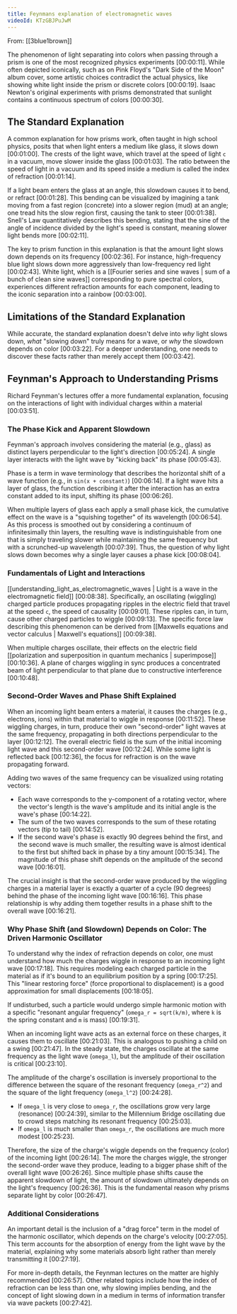 ```yaml
---
title: Feynmans explanation of electromagnetic waves
videoId: KTzGBJPuJwM
---
```


From: [[3blue1brown]] <br/> 

The phenomenon of light separating into colors when passing through a prism is one of the most recognized physics experiments <a class="yt-timestamp" data-t="00:00:11">[00:00:11]</a>. While often depicted iconically, such as on Pink Floyd's "Dark Side of the Moon" album cover, some artistic choices contradict the actual physics, like showing white light inside the prism or discrete colors <a class="yt-timestamp" data-t="00:00:19">[00:00:19]</a>. Isaac Newton's original experiments with prisms demonstrated that sunlight contains a continuous spectrum of colors <a class="yt-timestamp" data-t="00:00:30">[00:00:30]</a>.

## The Standard Explanation

A common explanation for how prisms work, often taught in high school physics, posits that when light enters a medium like glass, it slows down <a class="yt-timestamp" data-t="00:01:00">[00:01:00]</a>. The crests of the light wave, which travel at the speed of light `c` in a vacuum, move slower inside the glass <a class="yt-timestamp" data-t="00:01:03">[00:01:03]</a>. The ratio between the speed of light in a vacuum and its speed inside a medium is called the index of refraction <a class="yt-timestamp" data-t="00:01:14">[00:01:14]</a>.

If a light beam enters the glass at an angle, this slowdown causes it to bend, or refract <a class="yt-timestamp" data-t="00:01:28">[00:01:28]</a>. This bending can be visualized by imagining a tank moving from a fast region (concrete) into a slower region (mud) at an angle; one tread hits the slow region first, causing the tank to steer <a class="yt-timestamp" data-t="00:01:38">[00:01:38]</a>. Snell's Law quantitatively describes this bending, stating that the sine of the angle of incidence divided by the light's speed is constant, meaning slower light bends more <a class="yt-timestamp" data-t="00:02:11">[00:02:11]</a>.

The key to prism function in this explanation is that the amount light slows down depends on its frequency <a class="yt-timestamp" data-t="00:02:36">[00:02:36]</a>. For instance, high-frequency blue light slows down more aggressively than low-frequency red light <a class="yt-timestamp" data-t="00:02:43">[00:02:43]</a>. White light, which is a [[Fourier series and sine waves | sum of a bunch of clean sine waves]] corresponding to pure spectral colors, experiences different refraction amounts for each component, leading to the iconic separation into a rainbow <a class="yt-timestamp" data-t="00:03:00">[00:03:00]</a>.

## Limitations of the Standard Explanation

While accurate, the standard explanation doesn't delve into *why* light slows down, *what* "slowing down" truly means for a wave, or *why* the slowdown depends on color <a class="yt-timestamp" data-t="00:03:22">[00:03:22]</a>. For a deeper understanding, one needs to discover these facts rather than merely accept them <a class="yt-timestamp" data-t="00:03:42">[00:03:42]</a>.

## Feynman's Approach to Understanding Prisms

Richard Feynman's lectures offer a more fundamental explanation, focusing on the interactions of light with individual charges within a material <a class="yt-timestamp" data-t="00:03:51">[00:03:51]</a>.

### The Phase Kick and Apparent Slowdown

Feynman's approach involves considering the material (e.g., glass) as distinct layers perpendicular to the light's direction <a class="yt-timestamp" data-t="00:05:24">[00:05:24]</a>. A single layer interacts with the light wave by "kicking back" its phase <a class="yt-timestamp" data-t="00:05:43">[00:05:43]</a>.

Phase is a term in wave terminology that describes the horizontal shift of a wave function (e.g., in `sin(x + constant)`) <a class="yt-timestamp" data-t="00:06:14">[00:06:14]</a>. If a light wave hits a layer of glass, the function describing it after the interaction has an extra constant added to its input, shifting its phase <a class="yt-timestamp" data-t="00:06:26">[00:06:26]</a>.

When multiple layers of glass each apply a small phase kick, the cumulative effect on the wave is a "squishing together" of its wavelength <a class="yt-timestamp" data-t="00:06:54">[00:06:54]</a>. As this process is smoothed out by considering a continuum of infinitesimally thin layers, the resulting wave is indistinguishable from one that is simply traveling slower while maintaining the same frequency but with a scrunched-up wavelength <a class="yt-timestamp" data-t="00:07:39">[00:07:39]</a>. Thus, the question of why light slows down becomes why a single layer causes a phase kick <a class="yt-timestamp" data-t="00:08:04">[00:08:04]</a>.

### Fundamentals of Light and Interactions

[[understanding_light_as_electromagnetic_waves | Light is a wave in the electromagnetic field]] <a class="yt-timestamp" data-t="00:08:38">[00:08:38]</a>. Specifically, an oscillating (wiggling) charged particle produces propagating ripples in the electric field that travel at the speed `c`, the speed of causality <a class="yt-timestamp" data-t="00:09:01">[00:09:01]</a>. These ripples can, in turn, cause other charged particles to wiggle <a class="yt-timestamp" data-t="00:09:13">[00:09:13]</a>. The specific force law describing this phenomenon can be derived from [[Maxwells equations and vector calculus | Maxwell's equations]] <a class="yt-timestamp" data-t="00:09:38">[00:09:38]</a>.

When multiple charges oscillate, their effects on the electric field [[polarization and superposition in quantum mechanics | superimpose]] <a class="yt-timestamp" data-t="00:10:36">[00:10:36]</a>. A plane of charges wiggling in sync produces a concentrated beam of light perpendicular to that plane due to constructive interference <a class="yt-timestamp" data-t="00:10:48">[00:10:48]</a>.

### Second-Order Waves and Phase Shift Explained

When an incoming light beam enters a material, it causes the charges (e.g., electrons, ions) within that material to wiggle in response <a class="yt-timestamp" data-t="00:11:52">[00:11:52]</a>. These wiggling charges, in turn, produce their own "second-order" light waves at the same frequency, propagating in both directions perpendicular to the layer <a class="yt-timestamp" data-t="00:12:12">[00:12:12]</a>. The overall electric field is the sum of the initial incoming light wave and this second-order wave <a class="yt-timestamp" data-t="00:12:24">[00:12:24]</a>. While some light is reflected back <a class="yt-timestamp" data-t="00:12:36">[00:12:36]</a>, the focus for refraction is on the wave propagating forward.

Adding two waves of the same frequency can be visualized using rotating vectors:
*   Each wave corresponds to the y-component of a rotating vector, where the vector's length is the wave's amplitude and its initial angle is the wave's phase <a class="yt-timestamp" data-t="00:14:22">[00:14:22]</a>.
*   The sum of the two waves corresponds to the sum of these rotating vectors (tip to tail) <a class="yt-timestamp" data-t="00:14:52">[00:14:52]</a>.
*   If the second wave's phase is exactly 90 degrees behind the first, and the second wave is much smaller, the resulting wave is almost identical to the first but shifted back in phase by a tiny amount <a class="yt-timestamp" data-t="00:15:34">[00:15:34]</a>. The magnitude of this phase shift depends on the amplitude of the second wave <a class="yt-timestamp" data-t="00:16:01">[00:16:01]</a>.

The crucial insight is that the second-order wave produced by the wiggling charges in a material layer is exactly a quarter of a cycle (90 degrees) behind the phase of the incoming light wave <a class="yt-timestamp" data-t="00:16:16">[00:16:16]</a>. This phase relationship is why adding them together results in a phase shift to the overall wave <a class="yt-timestamp" data-t="00:16:21">[00:16:21]</a>.

### Why Phase Shift (and Slowdown) Depends on Color: The Driven Harmonic Oscillator

To understand why the index of refraction depends on color, one must understand how much the charges wiggle in response to an incoming light wave <a class="yt-timestamp" data-t="00:17:18">[00:17:18]</a>. This requires modeling each charged particle in the material as if it's bound to an equilibrium position by a spring <a class="yt-timestamp" data-t="00:17:25">[00:17:25]</a>. This "linear restoring force" (force proportional to displacement) is a good approximation for small displacements <a class="yt-timestamp" data-t="00:18:05">[00:18:05]</a>.

If undisturbed, such a particle would undergo simple harmonic motion with a specific "resonant angular frequency" (`omega_r = sqrt(k/m)`, where `k` is the spring constant and `m` is mass) <a class="yt-timestamp" data-t="00:19:31">[00:19:31]</a>.

When an incoming light wave acts as an external force on these charges, it causes them to oscillate <a class="yt-timestamp" data-t="00:21:03">[00:21:03]</a>. This is analogous to pushing a child on a swing <a class="yt-timestamp" data-t="00:21:47">[00:21:47]</a>. In the steady state, the charges oscillate at the same frequency as the light wave (`omega_l`), but the amplitude of their oscillation is critical <a class="yt-timestamp" data-t="00:23:10">[00:23:10]</a>.

The amplitude of the charge's oscillation is inversely proportional to the difference between the square of the resonant frequency (`omega_r^2`) and the square of the light frequency (`omega_l^2`) <a class="yt-timestamp" data-t="00:24:28">[00:24:28]</a>.
*   If `omega_l` is very close to `omega_r`, the oscillations grow very large (resonance) <a class="yt-timestamp" data-t="00:24:39">[00:24:39]</a>, similar to the Millennium Bridge oscillating due to crowd steps matching its resonant frequency <a class="yt-timestamp" data-t="00:25:03">[00:25:03]</a>.
*   If `omega_l` is much smaller than `omega_r`, the oscillations are much more modest <a class="yt-timestamp" data-t="00:25:23">[00:25:23]</a>.

Therefore, the size of the charge's wiggle depends on the frequency (color) of the incoming light <a class="yt-timestamp" data-t="00:26:14">[00:26:14]</a>. The more the charges wiggle, the stronger the second-order wave they produce, leading to a bigger phase shift of the overall light wave <a class="yt-timestamp" data-t="00:26:26">[00:26:26]</a>. Since multiple phase shifts cause the apparent slowdown of light, the amount of slowdown ultimately depends on the light's frequency <a class="yt-timestamp" data-t="00:26:36">[00:26:36]</a>. This is the fundamental reason why prisms separate light by color <a class="yt-timestamp" data-t="00:26:47">[00:26:47]</a>.

### Additional Considerations

An important detail is the inclusion of a "drag force" term in the model of the harmonic oscillator, which depends on the charge's velocity <a class="yt-timestamp" data-t="00:27:05">[00:27:05]</a>. This term accounts for the absorption of energy from the light wave by the material, explaining why some materials absorb light rather than merely transmitting it <a class="yt-timestamp" data-t="00:27:19">[00:27:19]</a>.

For more in-depth details, the Feynman lectures on the matter are highly recommended <a class="yt-timestamp" data-t="00:26:57">[00:26:57]</a>. Other related topics include how the index of refraction can be less than one, why slowing implies bending, and the concept of light slowing down in a medium in terms of information transfer via wave packets <a class="yt-timestamp" data-t="00:27:42">[00:27:42]</a>.